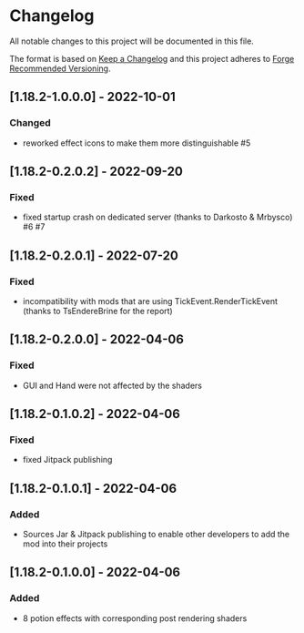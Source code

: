 # Changelog
All notable changes to this project will be documented in this file.

The format is based on [Keep a Changelog](http://keepachangelog.com/en/1.0.0/) and this project adheres to [Forge Recommended Versioning](https://mcforge.readthedocs.io/en/latest/conventions/versioning/).

## [1.18.2-1.0.0.0] - 2022-10-01
### Changed
- reworked effect icons to make them more distinguishable #5

## [1.18.2-0.2.0.2] - 2022-09-20
### Fixed
- fixed startup crash on dedicated server (thanks to Darkosto & Mrbysco) #6 #7

## [1.18.2-0.2.0.1] - 2022-07-20
### Fixed
- incompatibility with mods that are using TickEvent.RenderTickEvent (thanks to TsEndereBrine for the report)

## [1.18.2-0.2.0.0] - 2022-04-06
### Fixed
- GUI and Hand were not affected by the shaders

## [1.18.2-0.1.0.2] - 2022-04-06
### Fixed
- fixed Jitpack publishing

## [1.18.2-0.1.0.1] - 2022-04-06
### Added
- Sources Jar & Jitpack publishing to enable other developers to add the mod into their projects

## [1.18.2-0.1.0.0] - 2022-04-06
### Added
- 8 potion effects with corresponding post rendering shaders
